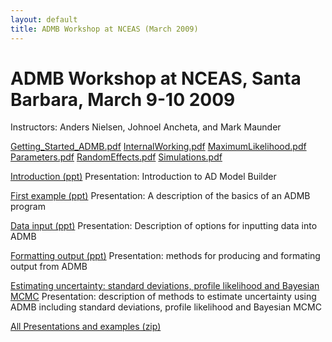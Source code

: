```yaml
---
layout: default
title: ADMB Workshop at NCEAS (March 2009)
---
```


ADMB Workshop at NCEAS, Santa Barbara, March 9-10 2009
======================================================

Instructors: Anders Nielsen, Johnoel Ancheta, and Mark Maunder

[Getting_Started_ADMB.pdf](Getting_Started_ADMB.pdf)
[InternalWorking.pdf](InternalWorking.pdf)
[MaximumLikelihood.pdf](MaximumLikelihood.pdf)
[Parameters.pdf](Parameters.pdf)
[RandomEffects.pdf](RandomEffects.pdf)
[Simulations.pdf](Simulations.pdf)

[Introduction (ppt)](1-introduction.ppt)
Presentation: Introduction to AD Model Builder

[First example (ppt)](3-First-example.ppt)
Presentation: A description of the basics of an ADMB program

[Data input (ppt)](7a-Data-input.ppt)
Presentation: Description of options for inputting data into ADMB

[Formatting output (ppt)](7b-Formatting-output.ppt)
Presentation: methods for producing and formating output from ADMB

[Estimating uncertainty: standard deviations, profile likelihood and Bayesian MCMC](9-Estimating-uncertainty.ppt)
Presentation: description of methods to estimate uncertainty using ADMB including standard deviations, profile likelihood and Bayesian MCMC

[All Presentations and examples (zip)](Presentations-and-examples.zip)
